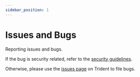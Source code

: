 ```yaml
---
sidebar_position: 1
---
```


# Issues and Bugs

Reporting issues and bugs.

If the bug is security related, refer to the
[security guidelines](./Contributing/contribuiting-guidelines#security).

Otherwise, please use the [issues page](https://github.com/microsoft/trident/issues)
on Trident to file bugs.
